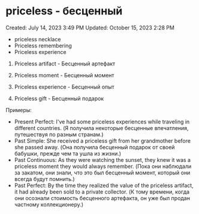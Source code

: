 # priceless - бесценный

Created: July 14, 2023 3:49 PM
Updated: October 15, 2023 2:28 PM

- priceless necklace
- Priceless remembering
- Priceless experience

1. Priceless artifact - Бесценный артефакт

2. Priceless moment - Бесценный момент

3. Priceless experience - Бесценный опыт

4. Priceless gift - Бесценный подарок

Примеры:

- Present Perfect: I've had some priceless experiences while traveling in different countries. (Я получила некоторые бесценные впечатления, путешествуя по разным странам.)
- Past Simple: She received a priceless gift from her grandmother before she passed away. (Она получила бесценный подарок от своей бабушки, прежде чем та ушла из жизни.)
- Past Continuous: As they were watching the sunset, they knew it was a priceless moment they would always remember. (Пока они наблюдали за закатом, они знали, что это был бесценный момент, который они всегда будут помнить.)
- Past Perfect: By the time they realized the value of the priceless artifact, it had already been sold to a private collector. (К тому времени, когда они осознали стоимость бесценного артефакта, он уже был продан частному коллекционеру.)
